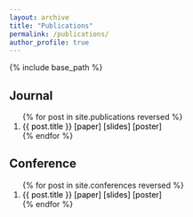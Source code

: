 ```yaml
---
layout: archive
title: "Publications"
permalink: /publications/
author_profile: true
---
```


<!-- {% if author.googlescholar %}
  You can also find my articles on <u><a href="{{author.googlescholar}}">my Google Scholar profile</a>.</u>
{% endif %} -->


{% include base_path %}

<head>
  <style>
  a:link {
    color: black;
    background-color: transparent;
    text-decoration: none;
  }
  a:visited {
    color: grey;
    background-color: transparent;
    text-decoration: none;
  }
  a:hover {
    color: #2E86C1;
    background-color: transparent;
    text-decoration: underline;
  }
  </style>
</head>

<body>

<h2>Journal</h2>

<ol>
  {% for post in site.publications reversed %}
    <li>
      <a href="{{ post.url }}">{{ post.title }}</a>
      <a href="{{post.paperurl}}" id="checkurl">[paper]</a>
      <a href="{{post.slidesurl}}" id="checkurl">[slides]</a>
      <a href="{{post.posterurl}}" id="checkurl">[poster]</a>
    </li>
  {% endfor %}
</ol>

<h2>Conference</h2>
<ol>
  {% for post in site.conferences reversed %}
    <li>
      <a href="{{ post.url }}">{{ post.title }}</a>
      <a href="{{post.paperurl}}" id="checkurl">[paper]</a>
      <a href="{{post.slidesurl}}" id="checkurl">[slides]</a>
      <a href="{{post.posterurl}}" id="checkurl">[poster]</a>
    </li>
  {% endfor %}
</ol>

<script>
  window.addEventListener('load', function() {
    var link = document.getElementById("checkurl");

    if (link.getAttribute("href") === "") {
      link.style.display = "none";
    }
  });
</script>

</body>
